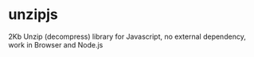 # unzipjs
2Kb Unzip (decompress) library for Javascript, no external dependency, work in Browser and Node.js
